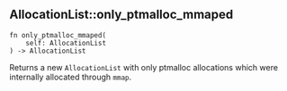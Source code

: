 ## AllocationList::only_ptmalloc_mmaped

```rhai
fn only_ptmalloc_mmaped(
    self: AllocationList
) -> AllocationList
```

Returns a new `AllocationList` with only ptmalloc allocations which were internally allocated through `mmap`.
